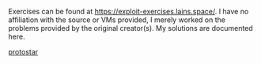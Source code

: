 Exercises can be found at https://exploit-exercises.lains.space/. I have no affiliation with the source or VMs provided, I merely worked on the problems provided by the original creator(s). My solutions are documented here.

[protostar](protostar/README.md)
